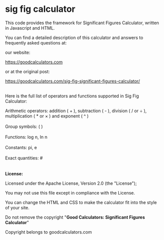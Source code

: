 # sig fig calculator

This code provides the framework for Significant Figures Calculator, written in Javascript and HTML.

You can find a detailed description of this calculator and answers to frequently asked questions at:

our website: 

https://goodcalculators.com 

or at the original post: 

https://goodcalculators.com/sig-fig-significant-figures-calculator/ <br><br>

Here is the full list of operators and functions supported in Sig Fig Calculator: 

Arithmetic operators: addition ( + ), subtraction ( - ), division ( / or ÷ ), multiplication ( * or × ) and exponent ( ^ )<br><br>
Group symbols: ( )<br><br>
Functions: log n, ln n<br><br>
Constants: pi, e<br><br>
Exact quantities: #<br><br>
<br>
<b>License:</b>

Licensed under the Apache License, Version 2.0 (the "License");
   
You may not use this file except in compliance with the License.
   
You can change the HTML and CSS to make the calculator fit into the style of your site.
   
Do not remove the copyright "<b>Good Calculators: Significant Figures Calculator</b>"
   
Copyright belongs to goodcalculators.com


